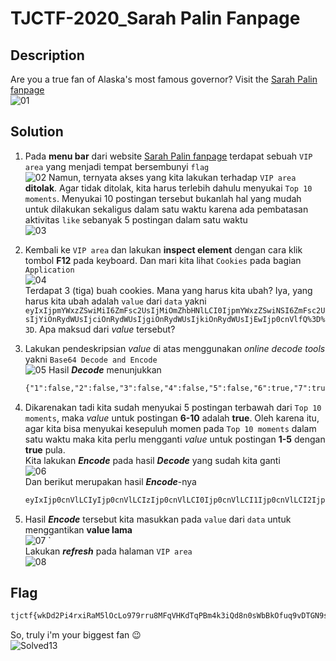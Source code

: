 # TJCTF-2020_Sarah Palin Fanpage
## Description
Are you a true fan of Alaska's most famous governor? Visit the [Sarah Palin fanpage](http://sarah_palin_fanpage.tjctf.org/) <br>
![01](https://user-images.githubusercontent.com/49342639/83084617-ae2d0e80-a0b3-11ea-941d-4ad00a3660f5.PNG)

## Solution
1. Pada __menu bar__ dari website [Sarah Palin fanpage](http://sarah_palin_fanpage.tjctf.org/)  terdapat sebuah ```VIP area``` yang menjadi tempat bersembunyi ```flag```<br>
![02](https://user-images.githubusercontent.com/49342639/83085212-7de66f80-a0b5-11ea-88e4-2e4b92e9e4e9.PNG)
Namun, ternyata akses yang kita lakukan terhadap ```VIP area``` __ditolak__. Agar tidak ditolak, kita harus terlebih dahulu menyukai ```Top 10 moments```. Menyukai 10 postingan tersebut bukanlah hal yang mudah untuk dilakukan sekaligus dalam satu waktu karena ada pembatasan aktivitas ```like``` sebanyak 5 postingan dalam satu waktu <br>
![03](https://user-images.githubusercontent.com/49342639/83085510-60fe6c00-a0b6-11ea-8a68-2339c6402eb0.PNG)

2. Kembali ke ```VIP area``` dan lakukan __inspect element__ dengan cara klik tombol __F12__ pada keyboard. Dan mari kita lihat ```Cookies``` pada bagian ```Application``` <br>
![04](https://user-images.githubusercontent.com/49342639/83085673-d702d300-a0b6-11ea-9964-b30b4cdc4a33.PNG)
	<br>Terdapat 3 (tiga) buah cookies. Mana yang harus kita ubah? Iya, yang harus kita ubah adalah ```value``` dari ```data``` yakni ```eyIxIjpmYWxzZSwiMiI6ZmFsc2UsIjMiOmZhbHNlLCI0IjpmYWxzZSwiNSI6ZmFsc2UsIjYiOnRydWUsIjciOnRydWUsIjgiOnRydWUsIjkiOnRydWUsIjEwIjp0cnVlfQ%3D%3D```. Apa maksud dari _value_ tersebut? 
	
3. Lakukan pendeskripsian _value_ di atas menggunakan _online decode tools_ yakni ```Base64 Decode and Encode``` <br>
![05](https://user-images.githubusercontent.com/49342639/83085941-9788b680-a0b7-11ea-9228-331915aaa625.PNG)
Hasil **_Decode_** menunjukkan 
	```html
	{"1":false,"2":false,"3":false,"4":false,"5":false,"6":true,"7":true,"8":true,"9":true,"10":true}
	``` 

4. Dikarenakan tadi kita sudah menyukai 5 postingan terbawah dari ```Top 10 moments```, maka _value_ untuk postingan __6-10__ adalah __true__. Oleh karena itu, agar kita bisa menyukai kesepuluh momen pada ```Top 10 moments``` dalam satu waktu maka kita perlu mengganti _value_ untuk postingan __1-5__ dengan __true__ pula. <br>
Kita lakukan **_Encode_** pada hasil **_Decode_** yang sudah kita ganti <br>
![06](https://user-images.githubusercontent.com/49342639/83086346-bb003100-a0b8-11ea-91ea-7831e7a7339b.PNG)
	<br> Dan berikut merupakan hasil **_Encode_**-nya
	```html
	eyIxIjp0cnVlLCIyIjp0cnVlLCIzIjp0cnVlLCI0Ijp0cnVlLCI1Ijp0cnVlLCI2Ijp0cnVlLCI3Ijp0cnVlLCI4Ijp0cnVlLCI5Ijp0cnVlLCIxMCI6dHJ1ZX0=
	```
5. Hasil **_Encode_** tersebut kita masukkan pada ```value``` dari ```data``` untuk menggantikan __value lama__ <br>
![07](https://user-images.githubusercontent.com/49342639/83086527-3661e280-a0b9-11ea-85a6-1c5204e19258.PNG)
`<br>Lakukan **_refresh_** pada halaman ```VIP area```<br>
![08](https://user-images.githubusercontent.com/49342639/83086687-a53f3b80-a0b9-11ea-9149-8d2ab7dc75e4.PNG)


## Flag
```html
tjctf{wkDd2Pi4rxiRaM5lOcLo979rru8MFqVHKdTqPBm4k3iQd8n0sWbBkOfuq9vDTGN9suZgYlH3jq6QTp3tG3EYapzsTHL7ycqRTP5Qf6rQSB33DcQaaqwQhpbuqPBm4k3iQd8n0sWbBkOf}
```
So, truly i'm your biggest fan :wink: <br>
![Solved13](https://user-images.githubusercontent.com/49342639/83086792-ee8f8b00-a0b9-11ea-937e-2912482fbcc8.PNG)
